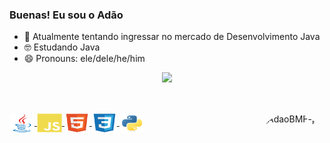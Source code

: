 ### Buenas! Eu sou o Adão

- 🔭 Atualmente tentando ingressar no mercado de Desenvolvimento Java
- 🤓 Estudando Java
- 😄 Pronouns: ele/dele/he/him

<div align="center">
  <a href="https://github.com/AdaoBMF">
  <img height="180em" src="https://github-readme-stats.vercel.app/api?username=AdaoBMF&show_icons=true&theme=github_dark&include_all_commits=true&count_private=true"/>
 <!-- <img height="180em" src="https://github-readme-stats.vercel.app/api/top-langs/?username=AdaoBMF&layout=compact&langs_count=7&theme=github_dark"/> -->
</div>
  
##  
<div style="display: inline_block"><br>
  <img align="center" alt="AdaoBMF-Java" height="30" width="40" src="https://raw.githubusercontent.com/devicons/devicon/master/icons/java/java-original.svg">
  <img align="center" alt="AdaoBMF-Js" height="30" width="40" src="https://raw.githubusercontent.com/devicons/devicon/master/icons/javascript/javascript-plain.svg">
  <img align="center" alt="AdaoBMF-HTML" height="30" width="40" src="https://raw.githubusercontent.com/devicons/devicon/master/icons/html5/html5-original.svg">
  <img align="center" alt="AdaoBMF-CSS" height="30" width="40" src="https://raw.githubusercontent.com/devicons/devicon/master/icons/css3/css3-original.svg">
  <img align="center" alt="AdaoBMF-Python" height="30" width="40" src="https://raw.githubusercontent.com/devicons/devicon/master/icons/python/python-original.svg">
  <img align="right" alt="AdaoBMF-pic" height="125" style="border-radius:50px !important;" src="https://unavatar.io/github/AdaoBMF">
</div>

